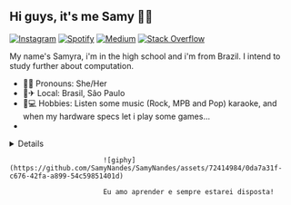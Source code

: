 ## Hi guys, it's me Samy 🤙🍃

[![Instagram](https://img.shields.io/badge/Instagram-E4405F?style=flat-square&logo=instagram&logoColor=white)](https://www.instagram.com/samy.fs2/)     [![Spotify](https://img.shields.io/badge/Spotify-1ED760?style=flat-square&logo=Spotify&logoColor=white)](https://open.spotify.com/user/sn6nta7afo1jsudajncmxwrgt?si=U6zbF6QUToWatPaoIHQeKg)     [![Medium](https://img.shields.io/badge/Medium-12100E?style=flat-square&logo=Medium&logoColor=white)](https://medium.com/@samynandes/about)     [![Stack Overflow](https://img.shields.io/badge/StackOverflow-FE7A16?style=flat-square&logo=Stack-Overflow&logoColor=white)](https://stackoverflow.com/users/story/15001992?newreg=eb32514aa0c045568850344b70b202b4&_=1) 

My name's Samyra, i'm in the high school and i'm from Brazil. I intend to study further about computation.
* 💁‍♀️ Pronouns: She/Her 
* 🏡✈ Local: Brasil, São Paulo 
* 🎨💻 Hobbies: Listen some music (Rock, MPB and Pop) karaoke, and when my hardware specs let i play some games...
*
<details>
     <sumary>Resume</sumary>
     ##Formation
     * 📍 **Etec de Guarulhos**\
       📆  2024 - moment
       📖 **Desenvolvimento de Sistemas**\
     * 📍 **SENAI Hermenegildo Campos de Almeida**\
       📆 2024 - moment
       📖 **Eletricista de Manutenção Eletroeletrônica**\
     
</details>

                              
                           ![giphy](https://github.com/SamyNandes/SamyNandes/assets/72414984/0da7a31f-c676-42fa-a899-54c59851401d)

                           Eu amo aprender e sempre estarei disposta!
                           
